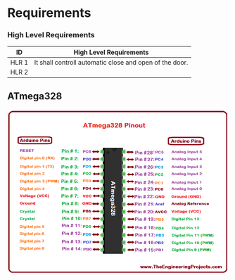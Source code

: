 # Requirements
### High Level Requirements
| ID | High Level Requirements |
| -- | -- |
HLR 1|It shall controll automatic close and open of the door.
HLR 2|


## ATmega328
![ATmega328](https://github.com/AnilSAski/M2_Automatic_door_control_system/blob/main/1_Requirements/ATmega328-Pinout.png)
